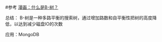 #参考
[漫画：什么是B-树？](https://mp.weixin.qq.com/s/rDCEFzoKHIjyHfI_bsz5Rw)

总结：
B-树是一种多路平衡的搜索树，通过增加路数和自平衡性把树的高度降低，以达到减少磁盘IO的次数

应用：MongoDB